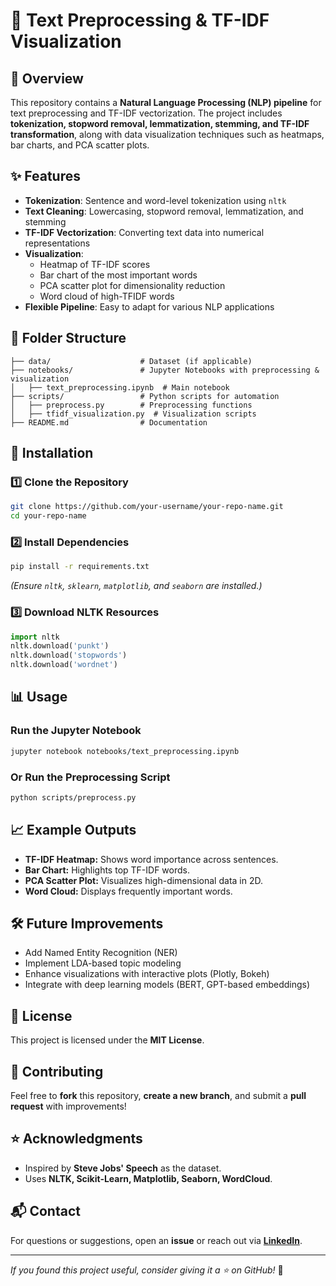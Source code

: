 # 📌 Text Preprocessing & TF-IDF Visualization

## 📖 Overview
This repository contains a **Natural Language Processing (NLP) pipeline** for text preprocessing and TF-IDF vectorization. The project includes **tokenization, stopword removal, lemmatization, stemming, and TF-IDF transformation**, along with data visualization techniques such as heatmaps, bar charts, and PCA scatter plots.

## ✨ Features
- **Tokenization**: Sentence and word-level tokenization using `nltk`
- **Text Cleaning**: Lowercasing, stopword removal, lemmatization, and stemming
- **TF-IDF Vectorization**: Converting text data into numerical representations
- **Visualization**:
  - Heatmap of TF-IDF scores
  - Bar chart of the most important words
  - PCA scatter plot for dimensionality reduction
  - Word cloud of high-TFIDF words
- **Flexible Pipeline**: Easy to adapt for various NLP applications

## 📂 Folder Structure
```
├── data/                    # Dataset (if applicable)
├── notebooks/               # Jupyter Notebooks with preprocessing & visualization
│   ├── text_preprocessing.ipynb  # Main notebook
├── scripts/                 # Python scripts for automation
│   ├── preprocess.py        # Preprocessing functions
│   ├── tfidf_visualization.py  # Visualization scripts
├── README.md                # Documentation
```

## 🚀 Installation
### 1️⃣ Clone the Repository
```bash
git clone https://github.com/your-username/your-repo-name.git
cd your-repo-name
```

### 2️⃣ Install Dependencies
```bash
pip install -r requirements.txt
```
_(Ensure `nltk`, `sklearn`, `matplotlib`, and `seaborn` are installed.)_

### 3️⃣ Download NLTK Resources
```python
import nltk
nltk.download('punkt')
nltk.download('stopwords')
nltk.download('wordnet')
```

## 📊 Usage
### Run the Jupyter Notebook
```bash
jupyter notebook notebooks/text_preprocessing.ipynb
```

### Or Run the Preprocessing Script
```bash
python scripts/preprocess.py
```

## 📈 Example Outputs
- **TF-IDF Heatmap:** Shows word importance across sentences.
- **Bar Chart:** Highlights top TF-IDF words.
- **PCA Scatter Plot:** Visualizes high-dimensional data in 2D.
- **Word Cloud:** Displays frequently important words.

## 🛠 Future Improvements
- Add Named Entity Recognition (NER)
- Implement LDA-based topic modeling
- Enhance visualizations with interactive plots (Plotly, Bokeh)
- Integrate with deep learning models (BERT, GPT-based embeddings)

## 📜 License
This project is licensed under the **MIT License**.

## 🤝 Contributing
Feel free to **fork** this repository, **create a new branch**, and submit a **pull request** with improvements!

## ⭐ Acknowledgments
- Inspired by **Steve Jobs' Speech** as the dataset.
- Uses **NLTK, Scikit-Learn, Matplotlib, Seaborn, WordCloud**.

## 📬 Contact
For questions or suggestions, open an **issue** or reach out via **[LinkedIn](https://linkedin.com/in/your-profile)**.

---
_If you found this project useful, consider giving it a ⭐ on GitHub!_ 🚀
